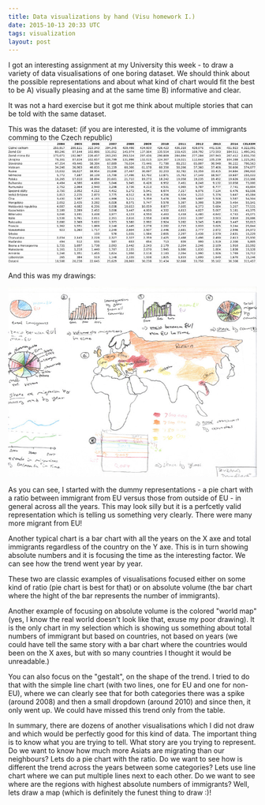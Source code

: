 ```yaml
---
title: Data visualizations by hand (Visu homework I.)
date: 2015-10-13 20:33 UTC
tags: visualization
layout: post
---
```


I got an interesting assignment at my University this week - to draw a variety
of data visualisations of one boring dataset.  We should think about the
possible representations and about what kind of chart would fit the best to be
A) visually pleasing and at the same time B) informative and clear.

It was not a hard exercise but it got me think about multiple stories that can
be told with the same dataset.

This was the dataset: (if you are interested, it is the volume of immigrants comming to the Czech republic)
![data](images/imigranti2.png)

And this was my drawings:

![data](images/visu2.jpeg)

As you can see, I started with the dummy representations - a pie chart with a
ratio between immigrant from EU versus those from outside of EU - in general
across all the years.  This may look silly but it is a perfcetly valid representation
which is telling us something very clearly. There were many more migrant from EU!

Another typical chart is a bar chart with all the years on the X axe and total
immigrants regardless of the country on the Y axe.  This is in turn showing
absolute numbers and it is focusing the time as the interesting factor. We can
see how the trend went year by year.

These two are classic examples of visualisations focused either on some kind of
ratio (pie chart is best for that) or on absolute volume (the bar chart where
the hight of the bar represents the number of immigrants).

Another example of focusing on absolute volume is the colored "world map" (yes,
I know the real world doesn't look like that, exuse my poor drawing). It is the
only chart in my selection which is showing us something about total numbers of
immigrant but based on countries, not based on years (we could have tell the
same story with a bar chart where the countries would been on the X axes, but
with so many countries I thought it would be unreadable.)

You can also focus on the "gestalt", on the shape of the trend. I tried to
do that with the simple line chart (with two lines, one for EU and one for non-EU),
where we can clearly see that for both categories there was a spike (around
2008) and then a small dropdown (around 2010) and since then, it only went up.
We could have missed this trend only from the table. 

In summary, there are dozens of another visualisations which I did not draw and
which would be perfectly good for this kind of data. The important thing is to
know what you are trying to tell.  What story are you trying to represent. Do
we want to know how much more Asiats are migrating than our neighbours? Lets do
a pie chart with the ratio. Do we want to see how is different the trend across
the years between some categories?  Lets use line chart where we can put
multiple lines next to each other. Do we want to see where are the regions with
highest absolute numbers of immigrants? Well, lets draw a map (which is
definitely the funest thing to draw :)!

